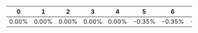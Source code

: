 |0|1|2|3|4|5|6|7|8|9|10|11|12|13|14|15|16|17|18|19|20|21|22|23|24|25|26|27|28|29|30|31|32|33|34|35|36|37|38|39|40|41|42|43|44|45|46|47|48|49|50|51|52|53|54|55|56|57|58|59|60|61|62|63|64|65|66|67|68|69|70|71|72|73|74|75|76|77|78|
|-|-|-|-|-|-|-|-|-|-|-|-|-|-|-|-|-|-|-|-|-|-|-|-|-|-|-|-|-|-|-|-|-|-|-|-|-|-|-|-|-|-|-|-|-|-|-|-|-|-|-|-|-|-|-|-|-|-|-|-|-|-|-|-|-|-|-|-|-|-|-|-|-|-|-|-|-|-|-|
|0.00%|0.00%|0.00%|0.00%|0.00%|-0.35%|-0.35%|-0.37%|-0.37%|-0.35%|-8.53%|-8.53%|-8.77%|0.00%|0.06%|1.50%|0.08%|0.00%|0.00%|0.00%|4.48%|2.71%|-0.55%|1.07%|-0.28%|-0.25%|-0.05%|0.00%|0.00%|0.00%|0.00%|0.00%|0.00%|0.00%|0.00%|0.00%|0.00%|0.46%|0.72%|0.96%|-0.55%|2.10%|-0.02%|-0.01%|0.25%|0.00%|0.00%|0.00%|0.00%|0.00%|-0.09%|-0.23%|-0.10%|-0.00%|0.00%|0.00%|-8.03%|-8.03%|-15.58%|-3.55%|-4.15%|-3.40%|4.21%|1.14%|9.76%|6.00%|4.21%|-5.67%|2.05%|-2.14%|-1.44%|0.94%|0.04%|0.01%|3.54%|3.16%|-1.14%|-1.79%|-0.75%|
